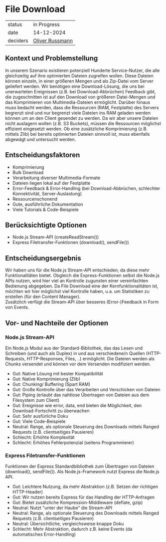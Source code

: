# File Download

|          |                                                            |
| -------- | ---------------------------------------------------------- |
| status   | in Progress                                                |
| date     | 14-12-2024                                                 |
| deciders | [Oliver Russmann](https://github.com/orussmann) |

## Kontext und Problemstellung
In unserem Szenario existieren potenziell Hunderte Service-Nutzer, die alle gleichzeitig auf ihre optimierten Dateien zugreifen wollen.
Diese Dateien können einzeln, in einer größeren Mengen und als Zip-Datei vom Server geliefert werden. Wir benötigen eine Download-Lösung, die uns bei unerwarteten Ereignissen (z.B. bei Download-Abbrüchen) Feedback gibt,
die zugeschnitten ist auf den Download von größeren Datei-Mengen und das Komprimieren von Multimedia-Dateien ermöglicht. Darüber hinaus muss bedacht werden, dass die Ressourcen (RAM, Festplatte) des Servers begrenzt sind
und nur begrenzt viele Dateien ins RAM geladen werden können um an den Client gesendet zu werden.
Da wir aber unsere Dateien nicht auslagern wollen (z.B. S3 Buckets), müssen die Ressourcen möglichst effizient eingesetzt werden. Ob eine zusätzliche Komprimierung (z.B. mittels Zlib) bei bereits optimierten Dateien sinnvoll ist, muss ebenfalls abgewägt und untersucht werden. 

## Entscheidungsfaktoren
- Komprimierung
- Bulk Download
- Verarbeitung diverser Multimedia-Formate
- Dateien liegen lokal auf der Festplatte
- Error-Feedback & Error-Handling (bei Download-Abbrüchen, schlechter Konnektivität, Server-Auslastung)
- Ressourcenschonend
- Gute, ausführliche Dokumentation
- Viele Tutorials & Code-Beispiele

## Berücksichtigte Optionen
- Node.js Stream-API (createReadStream())
- Express Filetransfer-Funktionen (download(), sendFile())

## Entscheidungsergebnis
Wir haben uns für die Node.js Stream-API entschieden, da diese mehr Funktionalitäten bietet. Obgleich die Express-Funktionen selbst die Node.js APIs nutzen, wird hier viel an Kontrolle zugunsten einer vereinfachten Bedienung abgegeben. Da File Download eine der Kernfunktionalitäten ist, möchten wir hier möglichst viel Kontrolle haben, u.a. um Statistiken zu erstellen (für den Content Manager).<br>
Zusätzlich verfügt die Stream-API über besseres (Error-)Feedback in Form von Events.

## Vor- und Nachteile der Optionen

### Node.js Stream-API
Ein Node.js Modul aus der Standard-Bibliothek, das das Lesen und Schreiben (und auch als Duplex) in und aus verschiedene/n Quellen (HTTP-Requests, HTTP-Responses, Files, ..) ermöglicht. Die Dateien werden als Chunks versendet und können vor dem Versenden modifiziert werden.

- Gut: Native Lösung mit bester Kompatibilität
- Gut: Native Komprimierung (Zlib)
- Gut: Chunking/ Buffering (Spart RAM)
- Gut: Große Kontrolle über das Verarbeiten und Verschicken von Dateien
- Gut: Piping (erlaubt das nahtlose Übertragen von Dateien aus dem Filesystem zum Client)
- Gut: Ereignisse wie error, data, end bieten die Möglichkeit, den Download-Fortschritt zu überwachen
- Gut: Sehr ausfürliche Doku
- Gut: Viele Code-Beispiele
- Neutral: Range, als optionale Steuerung des Downloads mittels Ranged Requests (z.B. clientseitiges Pausieren)
- Schlecht: Erhöhte Komplexität
- Schlecht: Erhöhes Fehlerpotenzial (seitens Programmierer)

### Express Filetransfer-Funktionen
Funktionen der Express Standardbibliothek zum Übertragen von Dateien (download(), sendFile()). Als Node.js-Framework nutzt Express die Node.js API.

- Gut: Leichtere Nutzung, da mehr Abstraktion (z.B. Setzen der richtigen HTTP-Header)
- Gut: Wir nutzen bereits Express für das Handling der HTTP-Anfragen
- Gut: Bietet zusätzliche Kompression-Middleware (deflate, gzip)
- Neutral: Nutzt "unter der Haube" die Stream-API
- Neutral: Range, als optionale Steuerung des Downloads mittels Ranged Requests (z.B. clientseitiges Pausieren)
- Neutral: Übersichtliche, vergleichsweise knappe Doku
- Schlecht: Mehr Abstraktion, dadurch z.B. keine Events (da automatisches Error-Handling)
